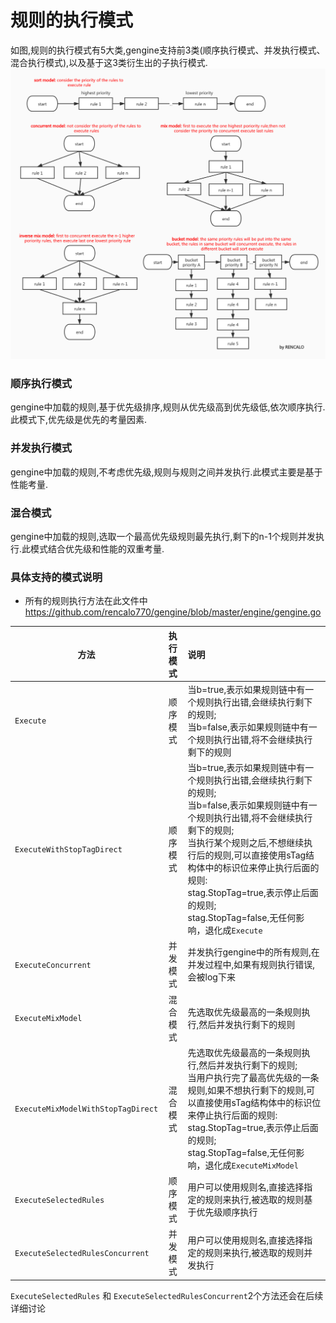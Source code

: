 # 规则的执行模式

如图,规则的执行模式有5大类,gengine支持前3类(顺序执行模式、并发执行模式、混合执行模式),以及基于这3类衍生出的子执行模式.
![avatar](exe_model.jpg)

### 顺序执行模式
gengine中加载的规则,基于优先级排序,规则从优先级高到优先级低,依次顺序执行. 此模式下,优先级是优先的考量因素.

### 并发执行模式
gengine中加载的规则,不考虑优先级,规则与规则之间并发执行.此模式主要是基于性能考量.

### 混合模式
gengine中加载的规则,选取一个最高优先级规则最先执行,剩下的n-1个规则并发执行.此模式结合优先级和性能的双重考量.

### 具体支持的模式说明
- 所有的规则执行方法在此文件中  https://github.com/rencalo770/gengine/blob/master/engine/gengine.go 

| 方法 | 执行模式 | 说明 | 
| -------- | :--------: | :-------------------- |
|```Execute```|顺序模式| 当b=true,表示如果规则链中有一个规则执行出错,会继续执行剩下的规则; <br/>当b=false,表示如果规则链中有一个规则执行出错,将不会继续执行剩下的规则|
|```ExecuteWithStopTagDirect```|顺序模式|当b=true,表示如果规则链中有一个规则执行出错,会继续执行剩下的规则;<br/> 当b=false,表示如果规则链中有一个规则执行出错,将不会继续执行剩下的规则;<br/>当执行某个规则之后,不想继续执行后的规则,可以直接使用sTag结构体中的标识位来停止执行后面的规则:<br/> stag.StopTag=true,表示停止后面的规则;<br/> stag.StopTag=false,无任何影响，退化成```Execute```|
|```ExecuteConcurrent``` |并发模式|并发执行gengine中的所有规则,在并发过程中,如果有规则执行错误,会被log下来|
|```ExecuteMixModel```|混合模式|先选取优先级最高的一条规则执行,然后并发执行剩下的规则|
|```ExecuteMixModelWithStopTagDirect```|混合模式|先选取优先级最高的一条规则执行,然后并发执行剩下的规则;<br/>当用户执行完了最高优先级的一条规则,如果不想执行剩下的规则,可以直接使用sTag结构体中的标识位来停止执行后面的规则:<br/> stag.StopTag=true,表示停止后面的规则;<br/> stag.StopTag=false,无任何影响，退化成```ExecuteMixModel```|
|```ExecuteSelectedRules```|顺序模式|用户可以使用规则名,直接选择指定的规则来执行,被选取的规则基于优先级顺序执行|
|```ExecuteSelectedRulesConcurrent```|并发模式|用户可以使用规则名,直接选择指定的规则来执行,被选取的规则并发执行|

```ExecuteSelectedRules``` 和 ```ExecuteSelectedRulesConcurrent```2个方法还会在后续详细讨论






